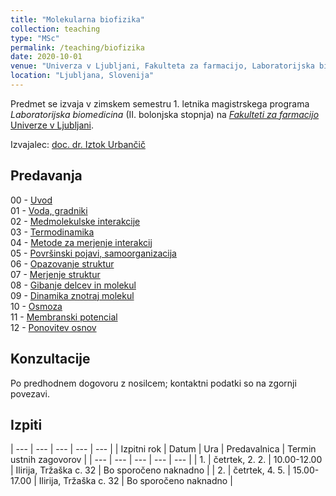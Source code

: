 ```yaml
---
title: "Molekularna biofizika"
collection: teaching
type: "MSc"
permalink: /teaching/biofizika
date: 2020-10-01
venue: "Univerza v Ljubljani, Fakulteta za farmacijo, Laboratorijska biomedicina"
location: "Ljubljana, Slovenija"
---
```


Predmet se izvaja v zimskem semestru 1. letnika magistrskega programa *Laboratorijska biomedicina* (II. bolonjska stopnja) na [*Fakulteti za farmacijo* Univerze v Ljubljani](http://www.ffa.uni-lj.si).  

Izvajalec: [doc. dr. Iztok Urbančič](/team/UrbancicIztok)  
<!-- 
Nosilec: [prof. dr. Janez Štrancar](/team/StrancarJanez)  
Soizvajalec: [dr. Iztok Urbančič](/team/UrbancicIztok) 
-->


Predavanja
----
00 - [Uvod](/files/teaching/biofizika/2022/00_uvod.pdf)  
01 - [Voda, gradniki](/files/teaching/biofizika/2022/01_voda-gradniki.pdf)  
02 - [Medmolekulske interakcije](/files/teaching/biofizika/2022/02_interakcije.pdf)  
03 - [Termodinamika](/files/teaching/biofizika/2022/03_termodinamika.pdf)  
04 - [Metode za merjenje interakcij](/files/teaching/biofizika/2022/04_merjenje-interakcij.pdf)     
05 - [Površinski pojavi, samoorganizacija](/files/teaching/biofizika/2022/05_povrsine-samoorganizacija.pdf)  
06 - [Opazovanje struktur](/files/teaching/biofizika/2022/06_opazovanje-struktur.pdf)  
07 - [Merjenje struktur](/files/teaching/biofizika/2022/07_merjenje-struktur.pdf)   
08 - [Gibanje delcev in molekul](/files/teaching/biofizika/2022/08_gibanje.pdf)   
09 - [Dinamika znotraj molekul](/files/teaching/biofizika/2022/09_dinamika-znotraj-molekul.pdf)  
10 - [Osmoza](/files/teaching/biofizika/2022/10_osmoza.pdf)  
11 - [Membranski potencial](/files/teaching/biofizika/2022/11_membranski-potencial.pdf)  
12 - [Ponovitev osnov](/files/teaching/biofizika/2022/12_zakljucek.pdf)  


Konzultacije
----
Po predhodnem dogovoru z nosilcem; kontaktni podatki so na zgornji povezavi.


Izpiti
----

| --- | --- | --- | --- | --- |
| Izpitni rok | Datum | Ura | Predavalnica | Termin ustnih zagovorov |
| --- | --- | --- | --- | --- |
| 1. | četrtek, 2. 2. | 10.00-12.00 | Ilirija, Tržaška c. 32 | Bo sporočeno naknadno |
| 2. | četrtek, 4. 5. | 15.00-17.00 | Ilirija, Tržaška c. 32 | Bo sporočeno naknadno |